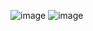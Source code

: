 ![image](https://github.com/user-attachments/assets/ab95b82f-b8aa-4f62-8c31-61e0231c8b36)
![image](https://github.com/user-attachments/assets/6b3c5559-543a-4b63-be88-6643b3874508)
